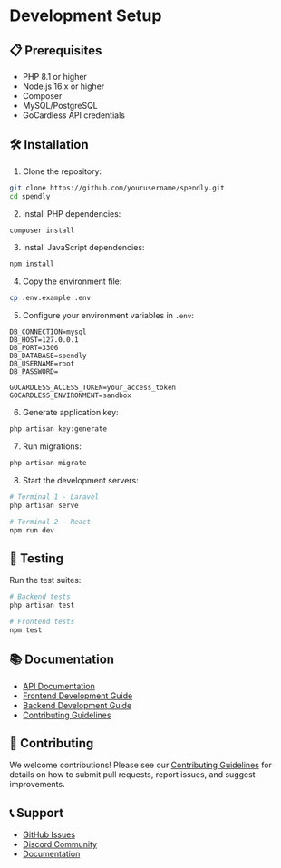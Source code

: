 # Development Setup

## 📋 Prerequisites

- PHP 8.1 or higher
- Node.js 16.x or higher
- Composer
- MySQL/PostgreSQL
- GoCardless API credentials

## 🛠️ Installation

1. Clone the repository:
```bash
git clone https://github.com/yourusername/spendly.git
cd spendly
```

2. Install PHP dependencies:
```bash
composer install
```

3. Install JavaScript dependencies:
```bash
npm install
```

4. Copy the environment file:
```bash
cp .env.example .env
```

5. Configure your environment variables in `.env`:
```
DB_CONNECTION=mysql
DB_HOST=127.0.0.1
DB_PORT=3306
DB_DATABASE=spendly
DB_USERNAME=root
DB_PASSWORD=

GOCARDLESS_ACCESS_TOKEN=your_access_token
GOCARDLESS_ENVIRONMENT=sandbox
```

6. Generate application key:
```bash
php artisan key:generate
```

7. Run migrations:
```bash
php artisan migrate
```

8. Start the development servers:
```bash
# Terminal 1 - Laravel
php artisan serve

# Terminal 2 - React
npm run dev
```

## 🧪 Testing

Run the test suites:

```bash
# Backend tests
php artisan test

# Frontend tests
npm test
```

## 📚 Documentation

- [API Documentation](api.md)
- [Frontend Development Guide](frontend.md)
- [Backend Development Guide](backend.md)
- [Contributing Guidelines](../CONTRIBUTING.md)

## 🤝 Contributing

We welcome contributions! Please see our [Contributing Guidelines](../CONTRIBUTING.md) for details on how to submit pull requests, report issues, and suggest improvements.

## 📞 Support

- [GitHub Issues](https://github.com/yourusername/spendly/issues)
- [Discord Community](https://discord.gg/spendly)
- [Documentation](https://docs.spendly.app)

